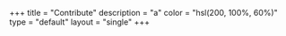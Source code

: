 +++
title = "Contribute"
description = "a"
color = "hsl(200, 100%, 60%)"
type = "default"
layout = "single"
+++